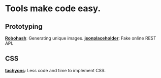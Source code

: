 # Tools make code easy.
## Prototyping
**[Robohash](https://robohash.org)**: Generating unique images.
**[jsonplaceholder](https://robohash.org)**: Fake online REST API.


## CSS
**[tachyons](https://tachyons.io/)**: Less code and time to implement CSS.
